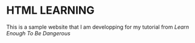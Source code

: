 # HTML LEARNING

This is a sample website that I am developping for my tutorial from *Learn Enough To Be Dangerous*
